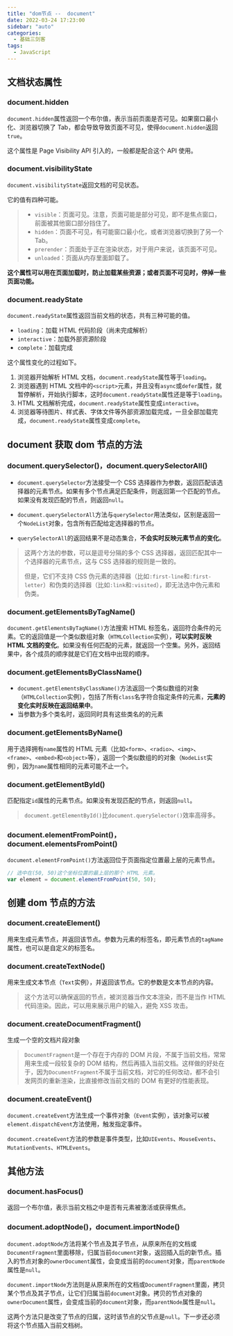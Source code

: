 ```yaml
---
title: "dom节点 --  document"
date: 2022-03-24 17:23:00
sidebar: "auto"
categories:
  - 基础三剑客
tags:
  - JavaScript
---
```


## 文档状态属性

### document.hidden

`document.hidden`属性返回一个布尔值，表示当前页面是否可见。如果窗口最小化、浏览器切换了 Tab，都会导致导致页面不可见，使得`document.hidden`返回`true`。

这个属性是 Page Visibility API 引入的，一般都是配合这个 API 使用。

### document.visibilityState

`document.visibilityState`返回文档的可见状态。

它的值有四种可能。

> - `visible`：页面可见。注意，页面可能是部分可见，即不是焦点窗口，前面被其他窗口部分挡住了。
> - `hidden`：页面不可见，有可能窗口最小化，或者浏览器切换到了另一个 Tab。
> - `prerender`：页面处于正在渲染状态，对于用户来说，该页面不可见。
> - `unloaded`：页面从内存里面卸载了。

**这个属性可以用在页面加载时，防止加载某些资源；或者页面不可见时，停掉一些页面功能。**

### document.readyState

`document.readyState`属性返回当前文档的状态，共有三种可能的值。

- `loading`：加载 HTML 代码阶段（尚未完成解析）
- `interactive`：加载外部资源阶段
- `complete`：加载完成

这个属性变化的过程如下。

1. 浏览器开始解析 HTML 文档，`document.readyState`属性等于`loading`。
2. 浏览器遇到 HTML 文档中的`<script>`元素，并且没有`async`或`defer`属性，就暂停解析，开始执行脚本，这时`document.readyState`属性还是等于`loading`。
3. HTML 文档解析完成，`document.readyState`属性变成`interactive`。
4. 浏览器等待图片、样式表、字体文件等外部资源加载完成，一旦全部加载完成，`document.readyState`属性变成`complete`。

## document 获取 dom 节点的方法

### document.querySelector()，document.querySelectorAll()

- `document.querySelector`方法接受一个 CSS 选择器作为参数，返回匹配该选择器的元素节点。如果有多个节点满足匹配条件，则返回第一个匹配的节点。如果没有发现匹配的节点，则返回`null`。

- `document.querySelectorAll`方法与`querySelector`用法类似，区别是返回一个`NodeList`对象，包含所有匹配给定选择器的节点。
- `querySelectorAll`的返回结果不是动态集合，**不会实时反映元素节点的变化**。

> 这两个方法的参数，可以是逗号分隔的多个 CSS 选择器，返回匹配其中一个选择器的元素节点，这与 CSS 选择器的规则是一致的。
>
> 但是，它们不支持 CSS 伪元素的选择器（比如`:first-line`和`:first-letter`）和伪类的选择器（比如`:link`和`:visited`），即无法选中伪元素和伪类。

### document.getElementsByTagName()

`document.getElementsByTagName()`方法搜索 HTML 标签名，返回符合条件的元素。它的返回值是一个类似数组对象（`HTMLCollection`实例），**可以实时反映 HTML 文档的变化**。如果没有任何匹配的元素，就返回一个空集。另外，返回结果中，各个成员的顺序就是它们在文档中出现的顺序。

### document.getElementsByClassName()

- `document.getElementsByClassName()`方法返回一个类似数组的对象（`HTMLCollection`实例），包括了所有`class`名字符合指定条件的元素，**元素的变化实时反映在返回结果中**。
- 当参数为多个类名时，返回同时具有这些类名的的元素

### document.getElementsByName()

用于选择拥有`name`属性的 HTML 元素（比如`<form>`、`<radio>`、`<img>`、`<frame>`、`<embed>`和`<object>`等），返回一个类似数组的的对象（`NodeList`实例），因为`name`属性相同的元素可能不止一个。

### document.getElementById()

匹配指定`id`属性的元素节点。如果没有发现匹配的节点，则返回`null`。

> `document.getElementById()`比`document.querySelector()`效率高得多。

### document.elementFromPoint()，document.elementsFromPoint()

`document.elementFromPoint()`方法返回位于页面指定位置最上层的元素节点。

```js
// 选中在(50, 50)这个坐标位置的最上层的那个 HTML 元素。
var element = document.elementFromPoint(50, 50);
```

## 创建 dom 节点的方法

### document.createElement()

用来生成元素节点，并返回该节点。参数为元素的标签名，即元素节点的`tagName`属性，也可以是自定义的标签名。

### document.createTextNode()

用来生成文本节点（`Text`实例），并返回该节点。它的参数是文本节点的内容。

> 这个方法可以确保返回的节点，被浏览器当作文本渲染，而不是当作 HTML 代码渲染。因此，可以用来展示用户的输入，避免 XSS 攻击。

### document.createDocumentFragment()

生成一个空的文档片段对象

> `DocumentFragment`是一个存在于内存的 DOM 片段，不属于当前文档，常常用来生成一段较复杂的 DOM 结构，然后再插入当前文档。这样做的好处在于，因为`DocumentFragment`不属于当前文档，对它的任何改动，都不会引发网页的重新渲染，比直接修改当前文档的 DOM 有更好的性能表现。

### document.createEvent()

`document.createEvent`方法生成一个事件对象（`Event`实例），该对象可以被`element.dispatchEvent`方法使用，触发指定事件。

`document.createEvent`方法的参数是事件类型，比如`UIEvents`、`MouseEvents`、`MutationEvents`、`HTMLEvents`。

## 其他方法

### document.hasFocus()

返回一个布尔值，表示当前文档之中是否有元素被激活或获得焦点。

### document.adoptNode()，document.importNode()

`document.adoptNode`方法将某个节点及其子节点，从原来所在的文档或`DocumentFragment`里面移除，归属当前`document`对象，返回插入后的新节点。插入的节点对象的`ownerDocument`属性，会变成当前的`document`对象，而`parentNode`属性是`null`。

`document.importNode`方法则是从原来所在的文档或`DocumentFragment`里面，拷贝某个节点及其子节点，让它们归属当前`document`对象。拷贝的节点对象的`ownerDocument`属性，会变成当前的`document`对象，而`parentNode`属性是`null`。

这两个方法只是改变了节点的归属，这时该节点的父节点是`null`。下一步还必须将这个节点插入当前文档树。
